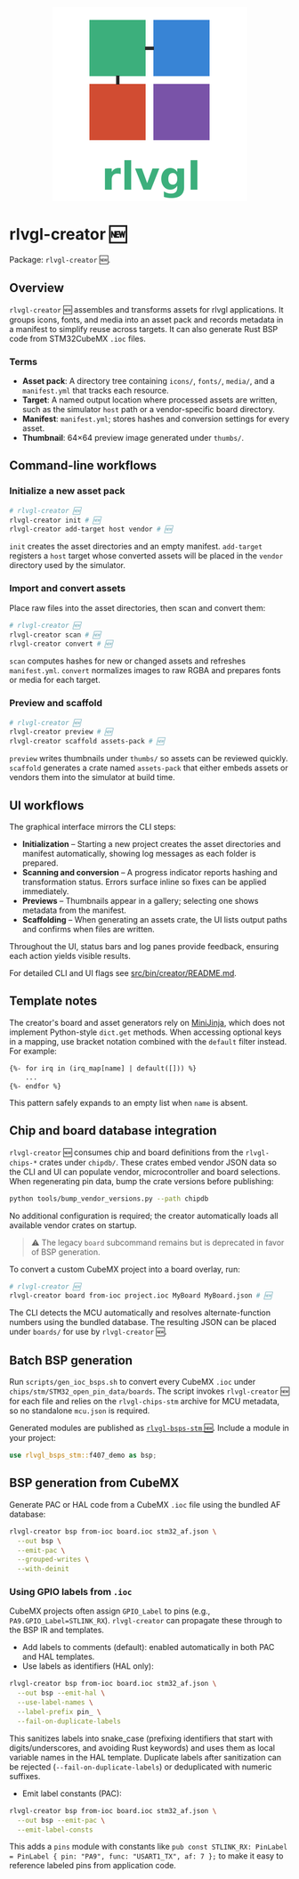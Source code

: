 <!--
README-CREATOR.md - Guide to rlvgl-creator 🆕 asset workflows.
-->
<p align="center">
  <img src="./rlvgl-logo.png" alt="rlvgl" />
</p>

# rlvgl-creator 🆕

Package: `rlvgl-creator` 🆕.

## Overview
`rlvgl-creator` 🆕 assembles and transforms assets for rlvgl applications. It groups icons, fonts, and media into an asset pack and records metadata in a manifest to simplify reuse across targets. It can also generate Rust BSP code from STM32CubeMX `.ioc` files.

### Terms
- **Asset pack**: A directory tree containing `icons/`, `fonts/`, `media/`, and a `manifest.yml` that tracks each resource.
- **Target**: A named output location where processed assets are written, such as the simulator `host` path or a vendor-specific board directory.
- **Manifest**: `manifest.yml`; stores hashes and conversion settings for every asset.
- **Thumbnail**: 64×64 preview image generated under `thumbs/`.

## Command-line workflows

### Initialize a new asset pack
```bash
# rlvgl-creator 🆕
rlvgl-creator init # 🆕
rlvgl-creator add-target host vendor # 🆕
```
`init` creates the asset directories and an empty manifest. `add-target` registers a `host` target whose converted assets will be placed in the `vendor` directory used by the simulator.

### Import and convert assets
Place raw files into the asset directories, then scan and convert them:
```bash
# rlvgl-creator 🆕
rlvgl-creator scan # 🆕
rlvgl-creator convert # 🆕
```
`scan` computes hashes for new or changed assets and refreshes `manifest.yml`. `convert` normalizes images to raw RGBA and prepares fonts or media for each target.

### Preview and scaffold
```bash
# rlvgl-creator 🆕
rlvgl-creator preview # 🆕
rlvgl-creator scaffold assets-pack # 🆕
```
`preview` writes thumbnails under `thumbs/` so assets can be reviewed quickly. `scaffold` generates a crate named `assets-pack` that either embeds assets or vendors them into the simulator at build time.

## UI workflows
The graphical interface mirrors the CLI steps:
- **Initialization** – Starting a new project creates the asset directories and manifest automatically, showing log messages as each folder is prepared.
- **Scanning and conversion** – A progress indicator reports hashing and transformation status. Errors surface inline so fixes can be applied immediately.
- **Previews** – Thumbnails appear in a gallery; selecting one shows metadata from the manifest.
- **Scaffolding** – When generating an assets crate, the UI lists output paths and confirms when files are written.

Throughout the UI, status bars and log panes provide feedback, ensuring each action yields visible results.

For detailed CLI and UI flags see [src/bin/creator/README.md](./src/bin/creator/README.md).

## Template notes

The creator's board and asset generators rely on [MiniJinja](https://github.com/mitsuhiko/minijinja),
which does not implement Python-style `dict.get` methods. When accessing optional keys in a mapping,
use bracket notation combined with the `default` filter instead. For example:

```
{%- for irq in (irq_map[name] | default([])) %}
    ...
{%- endfor %}
```

This pattern safely expands to an empty list when `name` is absent.

## Chip and board database integration

`rlvgl-creator` 🆕 consumes chip and board definitions from the `rlvgl-chips-*` crates under
`chipdb/`. These crates embed vendor JSON data so the CLI and UI can populate vendor,
microcontroller and board selections. When regenerating pin data, bump the crate versions
before publishing:

```bash
python tools/bump_vendor_versions.py --path chipdb
```

No additional configuration is required; the creator automatically loads all available
vendor crates on startup.

> ⚠️ The legacy `board` subcommand remains but is deprecated in favor of BSP generation.

To convert a custom CubeMX project into a board overlay, run:

```bash
# rlvgl-creator 🆕
rlvgl-creator board from-ioc project.ioc MyBoard MyBoard.json # 🆕
```

The CLI detects the MCU automatically and resolves alternate-function numbers
using the bundled database. The resulting JSON can be placed under `boards/`
for use by `rlvgl-creator` 🆕.

## Batch BSP generation

Run `scripts/gen_ioc_bsps.sh` to convert every CubeMX `.ioc` under
`chips/stm/STM32_open_pin_data/boards`. The script invokes
`rlvgl-creator` 🆕 for each file and relies on the `rlvgl-chips-stm`
archive for MCU metadata, so no standalone `mcu.json` is required.

Generated modules are published as [`rlvgl-bsps-stm` 🆕](./chips/stm/bsps/README.md).
Include a module in your project:

```rust
use rlvgl_bsps_stm::f407_demo as bsp;
```

## BSP generation from CubeMX

Generate PAC or HAL code from a CubeMX `.ioc` file using the bundled AF database:

```bash
rlvgl-creator bsp from-ioc board.ioc stm32_af.json \
  --out bsp \
  --emit-pac \
  --grouped-writes \
  --with-deinit
```

### Using GPIO labels from `.ioc`

CubeMX projects often assign `GPIO_Label` to pins (e.g., `PA9.GPIO_Label=STLINK_RX`). `rlvgl-creator` can propagate these through to the BSP IR and templates.

- Add labels to comments (default): enabled automatically in both PAC and HAL templates.
- Use labels as identifiers (HAL only):

```bash
rlvgl-creator bsp from-ioc board.ioc stm32_af.json \
  --out bsp --emit-hal \
  --use-label-names \
  --label-prefix pin_ \
  --fail-on-duplicate-labels
```

This sanitizes labels into snake_case (prefixing identifiers that start with digits/underscores, and avoiding Rust keywords) and uses them as local variable names in the HAL template. Duplicate labels after sanitization can be rejected (`--fail-on-duplicate-labels`) or deduplicated with numeric suffixes.

- Emit label constants (PAC):

```bash
rlvgl-creator bsp from-ioc board.ioc stm32_af.json \
  --out bsp --emit-pac \
  --emit-label-consts
```

This adds a `pins` module with constants like `pub const STLINK_RX: PinLabel = PinLabel { pin: "PA9", func: "USART1_TX", af: 7 };` to make it easy to reference labeled pins from application code.
